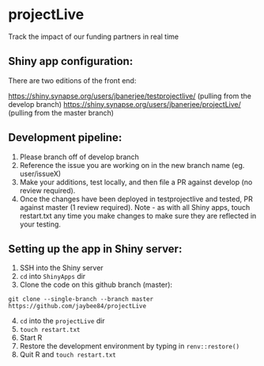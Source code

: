 # projectLive
Track the impact of our funding partners in real time

## Shiny app configuration:
There are two editions of the front end:

https://shiny.synapse.org/users/jbanerjee/testprojectlive/ (pulling from the develop branch)
https://shiny.synapse.org/users/jbanerjee/projectLive/ (pulling from the master branch)

## Development pipeline:
1. Please branch off of develop branch
2. Reference the issue you are working on in the new branch name (eg. user/issueX)
3. Make your additions, test locally, and then file a PR against develop (no review required). 
4. Once the changes have been deployed in testprojectlive and tested, PR against master (1 review required). 
Note - as with all Shiny apps, touch restart.txt any time you make changes to make sure they are reflected in your testing.

## Setting up the app in Shiny server:
1. SSH into the Shiny server 
2. `cd` into `ShinyApps` dir 
3. Clone the code on this github branch (master):

`git clone --single-branch --branch master https://github.com/jaybee84/projectLive`

4. `cd` into the `projectLive` dir
5. `touch restart.txt`
6. Start R
7. Restore the development environment by typing in `renv::restore()`
8. Quit R and `touch restart.txt`
